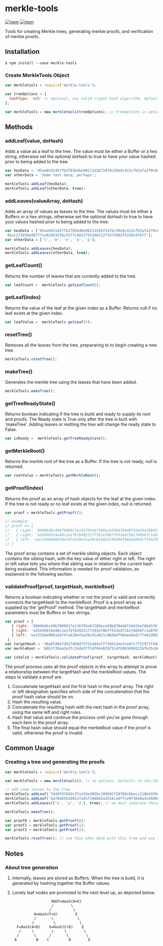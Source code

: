 # merkle-tools

[![npm](https://img.shields.io/npm/l/merkle-tools.svg)](https://www.npmjs.com/package/merkle-tools)
[![npm](https://img.shields.io/npm/v/merkle-tools.svg)](https://www.npmjs.com/package/merkle-tools)

Tools for creating Merkle trees, generating merkle proofs, and verification of merkle proofs.

## Installation

```
$ npm install --save merkle-tools
```

### Create MerkleTools Object

```js
var merkletools = require('merkle-tools');

var treeOptions = {
  hashType: 'md5' // optional, any valid crypto hash algorithm, defaults to 'sha256'
};

var merkleTools = new merkletools(treeOptions); // treeOptions is optional
```

## Methods

### addLeaf(value, doHash)

Adds a value as a leaf to the tree. The value must be either a Buffer or a hex string, otherwise set the optional doHash to true to have your value hashed prior to being added to the tree. 

```js
var hexData = '05ae04314577b2783b4be98211d1b72476c59e9c413cfb2afa2f0c68e0d93911';
var otherData = 'Some text data, perhaps';

merkleTools.addLeaf(hexData);
merkleTools.addLeaf(otherData, true);
```

### addLeaves(valueArray, doHash)

Adds an array of values as leaves to the tree. The values must be either a Buffers or a hex strings, otherwise set the optional doHash to true to have your values hashed prior to being added to the tree. 

```js
var hexData = ['05ae04314577b2783b4be98211d1b72476c59e9c413cfb2afa2f0c68e0d93911', 'c5ed1192d909d1af814f64c7dc9e6a4983a63891a2c59ed14448d90271cb5519', 
'4bac27393bdd9777ce02453256c5577cd02275510b2227f473d03f533924f877'];
var otherData = ['l', 'm', 'n', 'o', 'p'];

merkleTools.addLeaves(hexData);
merkleTools.addLeaves(otherData, true);
```

### getLeafCount()

Returns the number of leaves that are currently added to the tree. 

```js
var leafCount =  merkleTools.getLeafCount();
```

### getLeaf(index)

Returns the value of the leaf at the given index as a Buffer. Returns null if no leaf exists at the given index. 

```js
var leafValue =  merkleTools.getLeaf(5);
```

### resetTree()

Removes all the leaves from the tree, prepararing to to begin creating a new tree.

```js
merkleTools.resetTree();
```

### makeTree()

Generates the merkle tree using the leaves that have been added.

```js
merkleTools.makeTree();
```

### getTreeReadyState()

Returns boolean indicating if the tree is build and ready to supply its root and proofs. The Ready state is True only after the tree is built with 'makeTree'.  Adding leaves or restting the tree will change the ready state to False.

```js
var isReady =  merkleTools.getTreeReadyState();
```

### getMerkleRoot()

Returns the merkle root of the tree as a Buffer. If the tree is not ready, null is returned.

```js
var rootValue = merkleTools.getMerkleRoot();
```

### getProof(index)

Returns the proof as an array of hash objects for the leaf at the given index. If the tree is not ready or no leaf exists at the given index, null is returned.  

```js
var proof = merkleTools.getProof(2);

// example: 
// proof == [
//   { right: '09096dbc49b7909917e13b795ebf289ace50b870440f10424af8845fb7761ea5' },
//   { right: 'ed2456914e48c1e17b7bd922177291ef8b7f553edf1b1f66b6fc1a076524b22f' },
//   { left: 'eac53dde9661daf47a428efea28c81a021c06d64f98eeabbdcff442d992153a8' },
// ]
```

The proof array contains a set of merkle sibling objects. Each object contains the sibling hash, with the key value of either right or left. The right or left value tells you where that sibling was in relation to the current hash being evaluated. This information is needed for proof validation, as explained in the following section.

### validateProof(proof, targetHash, merkleRoot)

Returns a boolean indicating whether or not the proof is valid and correctly connects the targetHash to the merkleRoot. Proof is a proof array as supplied by the 'getProof' method. The targetHash and merkleRoot parameters must be Buffers or hex strings.

```js
var proof = [
   { right: '09096dbc49b7909917e13b795ebf289ace50b870440f10424af8845fb7761ea5' },
   { right: 'ed2456914e48c1e17b7bd922177291ef8b7f553edf1b1f66b6fc1a076524b22f' },
   { left: 'eac53dde9661daf47a428efea28c81a021c06d64f98eeabbdcff442d992153a8' },
 ];
var targetHash = '36e0fd847d927d68475f32a94efff30812ee3ce87c7752973f4dd7476aa2e97e';
var merkleRoot = 'b8b1f39aa2e3fc2dde37f3df04e829f514fb98369b522bfb35c663befa896766';

var isValid = merkleTools.validateProof(proof, targetHash, merkleRoot);
```

The proof process uses all the proof objects in the array to attempt to prove a relationship between the targetHash and the merkleRoot values. The steps to validate a proof are:

1. Concatenate targetHash and the first hash in the proof array. The right or left designation specifies which side of the concatenation that the proof hash value should be on.
2. Hash the resulting value.
3. Concatenate the resulting hash with the next hash in the proof array, using the same left and right rules.
4. Hash that value and continue the process until you’ve gone through each item in the proof array.
5. The final hash value should equal the merkleRoot value if the proof is valid, otherwise the proof is invalid.

## Common Usage

### Creating a tree and generating the proofs

```js
var merkletools = require('merkle-tools');

var merkleTools = new merkletools(); // no options, defaults to sha-256 hash type

// add some leaves to the tree
merkleTools.addLeaf('7d49f074d2c3fa193e305bc109892f20760cbbecc218b43394a9356da35a72b3');
merkleTools.addLeaf('ba78a656108137a01f104b82a3554cedffce9f36e8a4149d68e0310b0943c09d');
merkleTools.addLeaves(['x', 'y', 'z'], true); // we must indicate these values need to be hashed

merkleTools.makeTree();

var proof0 = merkleTools.getProof(0);
var proof1 = merkleTools.getProof(1);
var proof2 = merkleTools.getProof(2);

merkleTools.resetTree(); // use this when done with this tree and you intend on creating a new one

```

## Notes

### About tree generation

1. Internally, leaves are stored as Buffers. When the tree is build, it is generated by hashing together the Buffer values. 
2. Lonely leaf nodes are promoted to the next level up, as depicted below.

                         ROOT=Hash(H+E)
                         /        \
                        /          \
                 H=Hash(F+G)        E
                 /       \           \
                /         \           \
         F=Hash(A+B)    G=Hash(C+D)    E
          /     \        /     \        \
         /       \      /       \        \
        A         B    C         D        E

